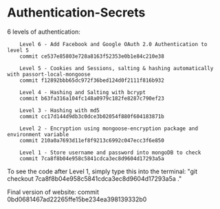 # Authentication-Secrets
6 levels of authentication:

        Level 6 - Add Facebook and Google OAuth 2.0 Authentication to level 5
        commit ce537e85803e728a8163f52353e0b1e84c210e38

        Level 5 - Cookies and Sessions, salting & hashing automatically with passort-local-mongoose
        commit f12892bbb65dc972f36bed124d0f2111f816b932
        
        Level 4 - Hashing and Salting with bcrypt
        commit b63fa316a104fc148a0979c182fe8287c790ef23

        Level 3 - Hashing with md5
        commit cc17d144d9db3c0dce3b02054f880f604183871b

        Level 2 - Encryption using mongoose-encryption package and environment variable
        commit 210a0a7693d11ef8f9213c6992c047ecc3f6e850

        Level 1 - Store username and password into mongoDB to check
        commit 7ca8f8b04e958c5841cdca3ec8d9604d17293a5a

To see the code after Level 1, simply type this into the terminal: 
"git checkout 7ca8f8b04e958c5841cdca3ec8d9604d17293a5a ."

Final version of website: commit 0bd0681467ad22265ffe15be234ea398139332b0


